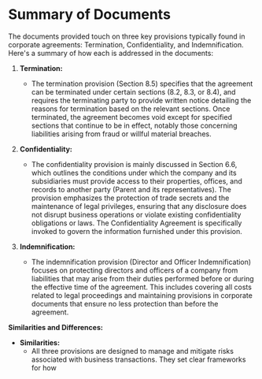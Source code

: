 # Summary of Documents

The documents provided touch on three key provisions typically found in corporate agreements: Termination, Confidentiality, and Indemnification. Here's a summary of how each is addressed in the documents:

1. **Termination:**
   - The termination provision (Section 8.5) specifies that the agreement can be terminated under certain sections (8.2, 8.3, or 8.4), and requires the terminating party to provide written notice detailing the reasons for termination based on the relevant sections. Once terminated, the agreement becomes void except for specified sections that continue to be in effect, notably those concerning liabilities arising from fraud or willful material breaches.

2. **Confidentiality:**
   - The confidentiality provision is mainly discussed in Section 6.6, which outlines the conditions under which the company and its subsidiaries must provide access to their properties, offices, and records to another party (Parent and its representatives). The provision emphasizes the protection of trade secrets and the maintenance of legal privileges, ensuring that any disclosure does not disrupt business operations or violate existing confidentiality obligations or laws. The Confidentiality Agreement is specifically invoked to govern the information furnished under this provision.

3. **Indemnification:**
   - The indemnification provision (Director and Officer Indemnification) focuses on protecting directors and officers of a company from liabilities that may arise from their duties performed before or during the effective time of the agreement. This includes covering all costs related to legal proceedings and maintaining provisions in corporate documents that ensure no less protection than before the agreement.

**Similarities and Differences:**
- **Similarities:**
  - All three provisions are designed to manage and mitigate risks associated with business transactions. They set clear frameworks for how